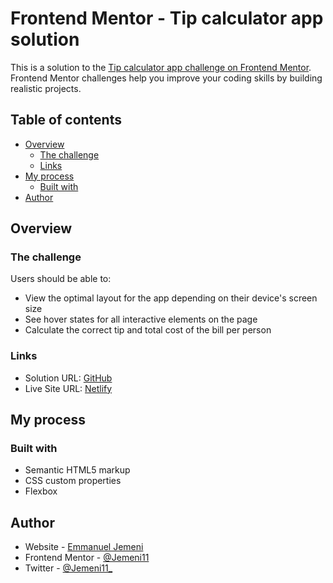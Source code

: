 # Frontend Mentor - Tip calculator app solution

This is a solution to the [Tip calculator app challenge on Frontend Mentor](https://www.frontendmentor.io/challenges/tip-calculator-app-ugJNGbJUX). Frontend Mentor challenges help you improve your coding skills by building realistic projects.

## Table of contents

- [Overview](#overview)
  - [The challenge](#the-challenge)
  - [Links](#links)
- [My process](#my-process)
  - [Built with](#built-with)
- [Author](#author)

## Overview

### The challenge

Users should be able to:

- View the optimal layout for the app depending on their device's screen size
- See hover states for all interactive elements on the page
- Calculate the correct tip and total cost of the bill per person

### Links

- Solution URL: [GitHub](https://github.com/Jemeni11/FrontendMentor/tree/06-tip-calculator-app-main)
- Live Site URL: [Netlify](https://elaborate-pithivier-64268d.netlify.app/)

## My process

### Built with

- Semantic HTML5 markup
- CSS custom properties
- Flexbox

## Author

- Website - [Emmanuel Jemeni](https://www.your-site.com)
- Frontend Mentor - [@Jemeni11](https://www.frontendmentor.io/profile/Jemeni11)
- Twitter - [@Jemeni11_](https://www.twitter.com/jemeni11_)
